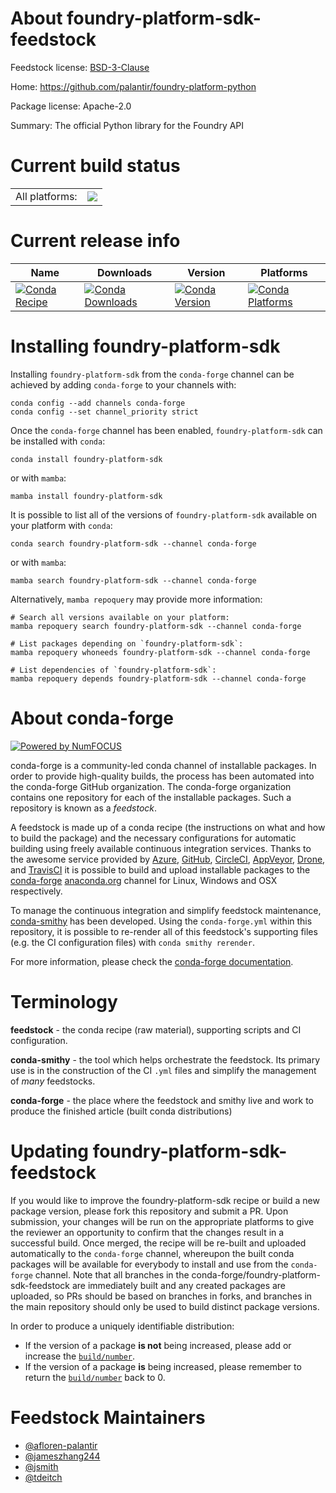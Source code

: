 About foundry-platform-sdk-feedstock
====================================

Feedstock license: [BSD-3-Clause](https://github.com/conda-forge/foundry-platform-sdk-feedstock/blob/main/LICENSE.txt)

Home: https://github.com/palantir/foundry-platform-python

Package license: Apache-2.0

Summary: The official Python library for the Foundry API

Current build status
====================


<table><tr><td>All platforms:</td>
    <td>
      <a href="https://dev.azure.com/conda-forge/feedstock-builds/_build/latest?definitionId=22763&branchName=main">
        <img src="https://dev.azure.com/conda-forge/feedstock-builds/_apis/build/status/foundry-platform-sdk-feedstock?branchName=main">
      </a>
    </td>
  </tr>
</table>

Current release info
====================

| Name | Downloads | Version | Platforms |
| --- | --- | --- | --- |
| [![Conda Recipe](https://img.shields.io/badge/recipe-foundry--platform--sdk-green.svg)](https://anaconda.org/conda-forge/foundry-platform-sdk) | [![Conda Downloads](https://img.shields.io/conda/dn/conda-forge/foundry-platform-sdk.svg)](https://anaconda.org/conda-forge/foundry-platform-sdk) | [![Conda Version](https://img.shields.io/conda/vn/conda-forge/foundry-platform-sdk.svg)](https://anaconda.org/conda-forge/foundry-platform-sdk) | [![Conda Platforms](https://img.shields.io/conda/pn/conda-forge/foundry-platform-sdk.svg)](https://anaconda.org/conda-forge/foundry-platform-sdk) |

Installing foundry-platform-sdk
===============================

Installing `foundry-platform-sdk` from the `conda-forge` channel can be achieved by adding `conda-forge` to your channels with:

```
conda config --add channels conda-forge
conda config --set channel_priority strict
```

Once the `conda-forge` channel has been enabled, `foundry-platform-sdk` can be installed with `conda`:

```
conda install foundry-platform-sdk
```

or with `mamba`:

```
mamba install foundry-platform-sdk
```

It is possible to list all of the versions of `foundry-platform-sdk` available on your platform with `conda`:

```
conda search foundry-platform-sdk --channel conda-forge
```

or with `mamba`:

```
mamba search foundry-platform-sdk --channel conda-forge
```

Alternatively, `mamba repoquery` may provide more information:

```
# Search all versions available on your platform:
mamba repoquery search foundry-platform-sdk --channel conda-forge

# List packages depending on `foundry-platform-sdk`:
mamba repoquery whoneeds foundry-platform-sdk --channel conda-forge

# List dependencies of `foundry-platform-sdk`:
mamba repoquery depends foundry-platform-sdk --channel conda-forge
```


About conda-forge
=================

[![Powered by
NumFOCUS](https://img.shields.io/badge/powered%20by-NumFOCUS-orange.svg?style=flat&colorA=E1523D&colorB=007D8A)](https://numfocus.org)

conda-forge is a community-led conda channel of installable packages.
In order to provide high-quality builds, the process has been automated into the
conda-forge GitHub organization. The conda-forge organization contains one repository
for each of the installable packages. Such a repository is known as a *feedstock*.

A feedstock is made up of a conda recipe (the instructions on what and how to build
the package) and the necessary configurations for automatic building using freely
available continuous integration services. Thanks to the awesome service provided by
[Azure](https://azure.microsoft.com/en-us/services/devops/), [GitHub](https://github.com/),
[CircleCI](https://circleci.com/), [AppVeyor](https://www.appveyor.com/),
[Drone](https://cloud.drone.io/welcome), and [TravisCI](https://travis-ci.com/)
it is possible to build and upload installable packages to the
[conda-forge](https://anaconda.org/conda-forge) [anaconda.org](https://anaconda.org/)
channel for Linux, Windows and OSX respectively.

To manage the continuous integration and simplify feedstock maintenance,
[conda-smithy](https://github.com/conda-forge/conda-smithy) has been developed.
Using the ``conda-forge.yml`` within this repository, it is possible to re-render all of
this feedstock's supporting files (e.g. the CI configuration files) with ``conda smithy rerender``.

For more information, please check the [conda-forge documentation](https://conda-forge.org/docs/).

Terminology
===========

**feedstock** - the conda recipe (raw material), supporting scripts and CI configuration.

**conda-smithy** - the tool which helps orchestrate the feedstock.
                   Its primary use is in the construction of the CI ``.yml`` files
                   and simplify the management of *many* feedstocks.

**conda-forge** - the place where the feedstock and smithy live and work to
                  produce the finished article (built conda distributions)


Updating foundry-platform-sdk-feedstock
=======================================

If you would like to improve the foundry-platform-sdk recipe or build a new
package version, please fork this repository and submit a PR. Upon submission,
your changes will be run on the appropriate platforms to give the reviewer an
opportunity to confirm that the changes result in a successful build. Once
merged, the recipe will be re-built and uploaded automatically to the
`conda-forge` channel, whereupon the built conda packages will be available for
everybody to install and use from the `conda-forge` channel.
Note that all branches in the conda-forge/foundry-platform-sdk-feedstock are
immediately built and any created packages are uploaded, so PRs should be based
on branches in forks, and branches in the main repository should only be used to
build distinct package versions.

In order to produce a uniquely identifiable distribution:
 * If the version of a package **is not** being increased, please add or increase
   the [``build/number``](https://docs.conda.io/projects/conda-build/en/latest/resources/define-metadata.html#build-number-and-string).
 * If the version of a package **is** being increased, please remember to return
   the [``build/number``](https://docs.conda.io/projects/conda-build/en/latest/resources/define-metadata.html#build-number-and-string)
   back to 0.

Feedstock Maintainers
=====================

* [@afloren-palantir](https://github.com/afloren-palantir/)
* [@jameszhang244](https://github.com/jameszhang244/)
* [@jsmith](https://github.com/jsmith/)
* [@tdeitch](https://github.com/tdeitch/)


<!-- dummy commit to enable rerendering -->

